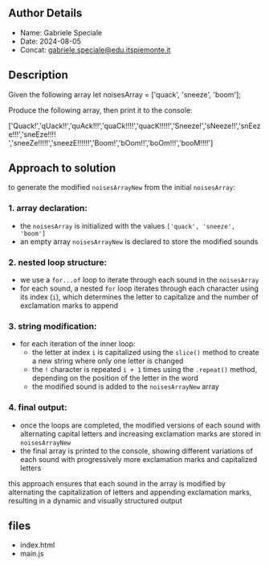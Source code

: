 ## Author Details

* Name: Gabriele Speciale
* Date: 2024-08-05
* Concat: gabriele.speciale@edu.itspiemonte.it



## Description

Given the following array
let noisesArray = ['quack', 'sneeze', 'boom'];

Produce the following array, then print it to the console:

['Quack!','qUack!!','quAck!!!','quaCk!!!!','quacK!!!!!','Sneeze!','sNeeze!!','snEeze!!!','sneEze!!!!
','sneeZe!!!!!','sneezE!!!!!!','Boom!','bOom!!','boOm!!!','booM!!!!']




## Approach to solution

to generate the modified `noisesArrayNew` from the initial `noisesArray`:

### 1. **array declaration**:
   - the `noisesArray` is initialized with the values `['quack', 'sneeze', 'boom']`
   - an empty array `noisesArrayNew` is declared to store the modified sounds

### 2. **nested loop structure**:
   - we use a `for...of` loop to iterate through each sound in the `noisesArray`
   - for each sound, a nested `for` loop iterates through each character using its index (`i`), which determines the letter to capitalize and the number of exclamation marks to append

### 3. **string modification**:
   - for each iteration of the inner loop:
     - the letter at index `i` is capitalized using the `slice()` method to create a new string where only one letter is changed
     - the `!` character is repeated `i + 1` times using the `.repeat()` method, depending on the position of the letter in the word
     - the modified sound is added to the `noisesArrayNew` array

### 4. **final output**:
   - once the loops are completed, the modified versions of each sound with alternating capital letters and increasing exclamation marks are stored in `noisesArrayNew`
   - the final array is printed to the console, showing different variations of each sound with progressively more exclamation marks and capitalized letters

this approach ensures that each sound in the array is modified by alternating the capitalization of letters and appending exclamation marks, resulting in a dynamic and visually structured output







## files

* index.html
* main.js